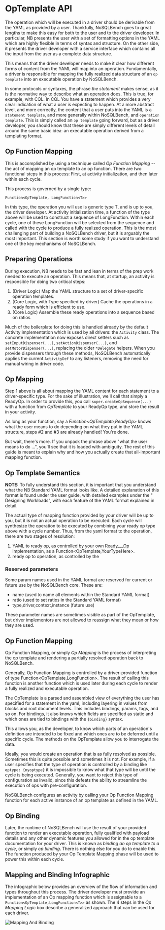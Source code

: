 # OpTemplate API

The operation which will be executed in a driver should be derivable from
the YAML as provided by a user. Thankfully, NoSQLBench goes to great
lengths to make this easy for both to the user and to the driver
developer. In particular, NB presents the user with a set of formatting
options in the YAML which are highly flexible in terms of syntax and
structure. On the other side, it presents the driver developer with a
service interface which contains all the input from the user as a complete
data structure.

This means that the driver developer needs to make it clear how different
forms of content from the YAML will map into an operation. Fundamentally,
a driver is responsible for mapping the fully realized data structure of
an `op template` into an executable operation by NoSQLBench.

In some protocols or syntaxes, the phrase _the statement_ makes sense, as
it is the normative way to describe what an operation does. This is true,
for example, with CQL. In CQL You have a statement which provides a very
clear indication of what a user is expecting to happen. At a more abstract
level, and more correctly, the content that a user puts into the YAML is a
`statement template`, and more generally within NoSQLBench,
and `operation template`. This is simply called an `op template` going
forward, but as a driver developer, you should know that these are simply
different levels of detail around the same basic idea: an executable
operation derived from a templating format.

## Op Function Mapping

This is accomplished by using a technique called _Op Function Mapping_
-- the act of mapping an op template to an op function. There are two
functional steps in this process: First, at activity initialization, and
then later within each cycle.

This process is governed by a single type:

    Function<OpTemplate, LongFunction<T>>

In this type, the operation you will use is generic type T, and is up to
you, the driver developer. At activity initialization time, a function of
the type above will be used to construct a sequence of LongFunction<T>.
Within each cycle, one of these LongFunction<T> will be selected from the
sequence and called with the cycle to produce a fully realized operation.
This is the most challenging part of building a NoSQLBench driver, but it
is arguably the most important. This section is worth some study if you
want to understand one of the key mechanisms of NoSQLBench.

## Preparing Operations

During execution, NB needs to be fast and lean in terms of the prep work
needed to execute an operation. This means that, at startup, an activity
is responsible for doing two critical steps:

1) (Driver Logic) Map the YAML structure to a set of driver-specific
   operation templates.
2) (Core Logic, with Type specified by driver) Cache the operations in a
   ready form which is efficient to use.
3) (Core Logic) Assemble these ready operations into a sequence based on
   ratios.

Much of the boilerplate for doing this is handled already by the default
Activity implementation which is used by all drivers: the
`Activity` class. The concrete implementation now exposes direct setters
such as `setInputDispenser(...)`, `setActionDispenser(...)`, and
`setMotorDispenser(...)`, replacing the older `*Delegate` helpers. When you
provide dispensers through these methods, NoSQLBench automatically applies
the current `ActivityDef` to any listeners, removing the need for manual
wiring in driver code.

## Op Mapping

Step 1 above is all about mapping the YAML content for each statement to a
driver-specific type. For the sake of illustration, we'll call that simply
a ReadyOp. In order to provide this, you call
`super.createOpSequence(...)` with a function from _OpTemplate_ to your
ReadyOp type, and store the result in your activity.

As long as your function, say a _Function<OpTemplate,ReadyOp>_ knows what
the user means to do depending on what they put in the YAML structure,
steps #2 and #3 are already handled! You're done.

But wait, there's more. If you unpack the phrase above "what the user
means to do ...", you'll see that it is loaded with ambiguity. The rest of
this guide is meant to explain why and how you actually create that
all-important mapping function.

## Op Template Semantics

**NOTE:**
To fully understand this section, it is important that you understand what
the NB Standard YAML format looks like. A detailed explanation of this
format is found under the user guide, with detailed examples under the "
Designing Workloads", with each feature of the YAML format explained in
detail.

The actual type of mapping function provided by your driver will be up to
you, but it is not an actual operation to be executed. Each cycle will
synthesize the operation to be executed by combining your ready op type
above with a cycle number. Thus, from the yaml format to the operation,
there are two stages of resolution:

1. YAML to ready op, as controlled by your own Ready___Op implementation,
   as a Function<OpTemplate,YourTypeHere>.
2. ready op to operation, as controlled by the

### Reserved parameters

Some param names used in the YAML format are reserved for current or
future use by the NoSQLBench core. These are:

- name (used to name all elements within the Standard YAML format)
- ratio (used to set ratios in the Standard YAML format)
- type,driver,context,instance (future use)

These parameter names are sometimes visible as part of the OpTemplate, but
driver implementors are not allowed to reassign what they mean or how they
are used.

## Op Function Mapping

Op Function Mapping, or simply _Op Mapping_ is the process of interpreting
the op template and rendering a partially resolved operation back to
NoSQLBench.

Generally, Op Function Mapping is controlled by a driver-provided function
of type Function<OpTemplate,LongFunction<T>>. The result of calling this
function is another function which is used later during each cycle to
render a fully realized and executable operation.

The OpTemplate is a parsed and assembled view of everything the user has
specified for a statement in the yaml, including layering in values from
blocks and root document levels. This includes bindings, params, tags, and
so on. For bindings, it also knows which fields are specified as static
and which ones are tied to bindings with the
`{binding}` syntax.

This allows you, as the developer, to know which parts of an operation's
definition are intended to be fixed and which ones are to be deferred
until a specific cycle. The methods on the OpTemplate allow you to
interrogate the data.

Ideally, you would create an operation that is as fully resolved as
possible. Sometimes this is quite possible and sometimes it is not. For
example, if a user specifies that the type of operation is controlled by a
binding like `optype: {myoptype}` it is impossible to know what that type
will be until the cycle is being executed. Generally, you want to reject
this type of configuration as invalid, since this defeats the ability to
streamline the execution of ops with pre-configuration.

NoSQLBench configures an activity by calling your Op Function Mapping
function for each active instance of an op template as defined in the
YAML.

## Op Binding

Later, the runtime of NoSQLBench will use the result of your provided
function to render an executable operation, fully qualified with payload
details and any other dynamic features you allowed for in the op template
documentation for your driver. This is known as _binding an op template to
a cycle_, or simply _op binding_. There is nothing else for you do to
enable this. The function produced by your Op Template Mapping phase will
be used to power this within each cycle.

## Mapping and Binding Infographic

The infographic below provides an overview of the flow of information and
types throughout this process. The driver developer must provide an
implementation of an Op mapping function which is assignable to
a `Function<OpTemplate,LongFunction<T>>` as shown. The 4 steps in the _Op
Mapping Logic_ box describe a generalized approach that can be used for
each driver.

![Mapping And Binding](optemplates.png)
